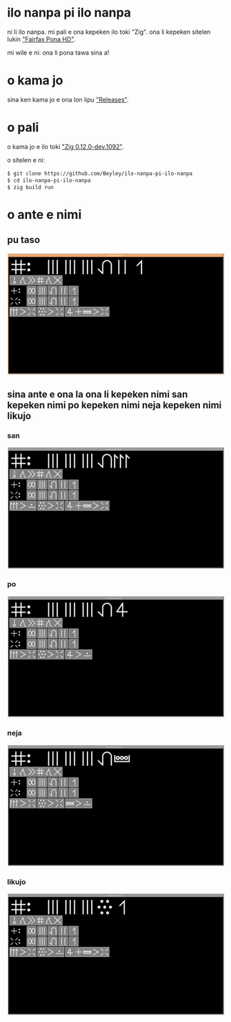 # ilo nanpa pi ilo nanpa

ni li ilo nanpa. mi pali e ona kepeken ilo toki "Zig". ona li kepeken sitelen lukin ["Fairfax Pona HD"](https://www.kreativekorp.com/software/fonts/fairfaxponahd/).

mi wile e ni: ona li pona tawa sina a!

# o kama jo

sina ken kama jo e ona lon lipu ["Releases"](https://github.com/Beyley/ilo-nanpa-pi-ilo-nanpa/releases).

# o pali

o kama jo e ilo toki ["Zig 0.12.0-dev.1092"](https://machengine.org/about/zig-version/).

o sitelen e ni: 
```
$ git clone https://github.com/Beyley/ilo-nanpa-pi-ilo-nanpa
$ cd ilo-nanpa-pi-ilo-nanpa
$ zig build run
```

# o ante e nimi

## pu taso

![pu](res/pu.png)

## sina ante e ona la ona li kepeken nimi san kepeken nimi po kepeken nimi neja kepeken nimi likujo

### san

![san](res/san.png)

### po

![po](res/po.png)

### neja

![neja](res/neja.png)

### likujo

![likujo](res/likujo.png)
